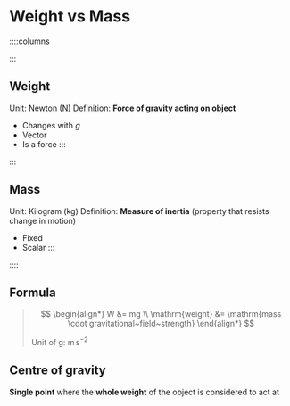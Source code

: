 # Weight vs Mass

::::columns

:::
## Weight

Unit: Newton (N)
Definition: **Force of gravity acting on object**

- Changes with $g$
- Vector
- Is a force
:::

:::
## Mass

Unit: Kilogram (kg)
Definition: **Measure of inertia** (property that resists change in motion)

- Fixed
- Scalar
:::

::::

## Formula

> $$
> \begin{align*}
>   W &= mg \\
>   \mathrm{weight} &= \mathrm{mass \cdot gravitational~field~strength}
> \end{align*}
> $$
>
> Unit of g: $\mathrm{m\,s^{-2}}$

## Centre of gravity

**Single point** where the **whole weight** of the object is considered to act at
